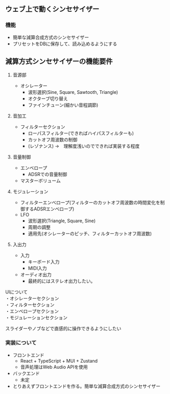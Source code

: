 
## ウェブ上で動くシンセサイザー
### 機能  
- 簡単な減算合成方式のシンセサイザー
- プリセットをDBに保存して、読み込めるようにする

## 減算方式シンセサイザーの機能要件  
1. 音源部
   - オシレーター  
        - 波形選択(Sine, Square, Sawtooth, Triangle)  
        - オクターブ切り替え  
        - ファインチューン(細かい音程調節)  
        
3. 音加工  
    - フィルターセクション  
        - ローパスフィルター(できればハイパスフィルターも)
        - カットオフ周波数の制御  
        - (レゾナンス) ->　理解度浅いのでできれば実装する程度  
4. 音量制御  
    - エンベロープ  
        - ADSRでの音量制御  
    - マスターボリューム  
5. モジュレーション  
    - フィルターエンベロープ(フィルターのカットオフ周波数の時間変化を制御するADSRエンベロープ)  
    - LFO  
        - 波形選択(Triangle, Square, Sine)  
        - 周期の調整  
        - 適用先(オシレーターのピッチ、フィルターカットオフ周波数)  
6. 入出力  
    - 入力  
        - キーボード入力  
        - MIDI入力  
    - オーディオ出力  
        - 最終的にはステレオ出力したい。  


UIについて  
・オシレーターセクション  
・フィルターセクション  
・エンベロープセクション  
・モジュレーションセクション  

スライダーやノブなどで直感的に操作できるようにしたい  

### 実装について  
- フロントエンド  
  - React + TypeScript + MUI + Zustand  
  - 音声処理はWeb Audio APIを使用  
- バックエンド  
  - 未定  
- とりあえずフロントエンドを作る。簡単な減算合成方式のシンセサイザー  